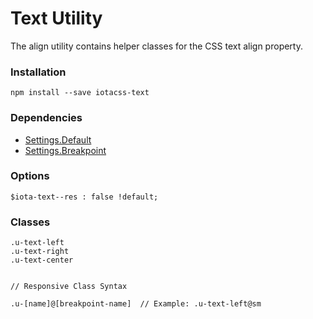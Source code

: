 # Text Utility #

The align utility contains helper classes for the CSS text align property.


### Installation ###

```
npm install --save iotacss-text
```


### Dependencies ###

* [Settings.Default](https://github.com/iotacss/settings.default)
* [Settings.Breakpoint](https://github.com/iotacss/settings.breakpoint)


### Options ###

```
$iota-text--res : false !default;
```


### Classes ###

```
.u-text-left
.u-text-right
.u-text-center


// Responsive Class Syntax

.u-[name]@[breakpoint-name]  // Example: .u-text-left@sm
```
